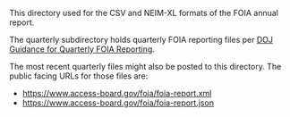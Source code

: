 This directory used for the CSV and NEIM-XL formats of the FOIA annual report.

The quarterly subdirectory holds quarterly FOIA reporting files per [DOJ Guidance for Quarterly FOIA Reporting](https://www.justice.gov/oip/blog/guidance-quarterly-foia-reporting).

The most recent quarterly files might also be posted to this directory.
The public facing URLs for those files are:
* https://www.access-board.gov/foia/foia-report.xml
* https://www.access-board.gov/foia/foia-report.json
